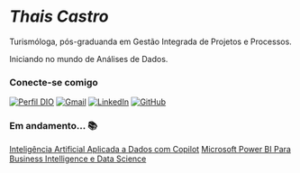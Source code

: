 #  *Thais  Castro*

Turismóloga, pós-graduanda em  Gestão  Integrada de  Projetos e  Processos.

Iniciando no mundo de Análises de Dados.

###  Conecte-se  comigo

[![Perfil DIO](https://img.shields.io/badge/-Meu%20Perfil%20na%20DIO-0077b5?style=for-the-badge)](https://www.dio.me/users/castro_tef)
[![Gmail](https://img.shields.io/badge/Gmail-333333?style=for-the-badge&logo=gmail&logoColor=red)](mailto:castro.tef@gmail.com)
[![LinkedIn](https://img.shields.io/badge/LinkedIn-0077B5?style=for-the-badge&logo=linkedin&logoColor=white)](www.linkedin.com/in/thais-castro-36b58322a)
[![GitHub](https://img.shields.io/badge/GitHub-100000?style=for-the-badge&logo=github&logoColor=white)](https://github.com/castro1409)

### Em andamento... 📚

[Inteligência Artificial Aplicada a Dados com Copilot](https://web.dio.me/track/502225f7-8b50-41f7-86bf-67e8f3c1ed78)
[Microsoft Power BI Para Business Intelligence e Data Science](https://www.datascienceacademy.com.br/course/microsoft-power-bi-para-business-intelligence-e-data-science)




